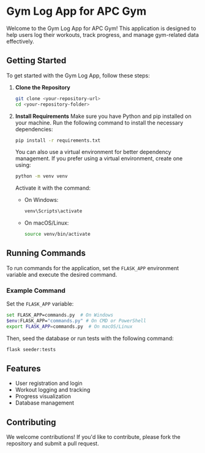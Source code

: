 
# Gym Log App for APC Gym

Welcome to the Gym Log App for APC Gym! This application is designed to help users log their workouts, track progress, and manage gym-related data effectively.

## Getting Started

To get started with the Gym Log App, follow these steps:

1. **Clone the Repository**
   ```bash
   git clone <your-repository-url>
   cd <your-repository-folder>
   ```

2. **Install Requirements**
   Make sure you have Python and pip installed on your machine. Run the following command to install the necessary dependencies:
   ```bash
   pip install -r requirements.txt
   ```

   You can also use a virtual environment for better dependency management. If you prefer using a virtual environment, create one using:
   ```bash
   python -m venv venv
   ```
   Activate it with the command:
   - On Windows:
     ```bash
     venv\Scripts\activate
     ```
   - On macOS/Linux:
     ```bash
     source venv/bin/activate
     ```

## Running Commands

To run commands for the application, set the `FLASK_APP` environment variable and execute the desired command.

### Example Command
Set the `FLASK_APP` variable:
```bash
set FLASK_APP=commands.py  # On Windows
$env:FLASK_APP="commands.py" # On CMD or PowerShell
export FLASK_APP=commands.py  # On macOS/Linux
```

Then, seed the database or run tests with the following command:
```bash
flask seeder:tests
```

## Features

- User registration and login
- Workout logging and tracking
- Progress visualization
- Database management

## Contributing

We welcome contributions! If you'd like to contribute, please fork the repository and submit a pull request.
